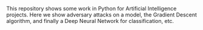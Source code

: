 This repository shows some work in Python for Artificial Intelligence projects. 
Here we show adversary attacks on a model, the Gradient Descent algorithm, and finally a Deep Neural Network for classification, etc.
